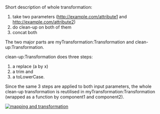 Short description of whole transformation:

1. take two parameters (http://example.com/attribute1 and http://example.com/attribute2)   
2. do clean-up on both of them
3. concat both

The two major parts are myTransformation:Transformation and clean-up:Transformation.

clean-up:Transformation does three steps: 

1. a replace (a by x)
2. a trim and 
3. a toLowerCase. 

Since the same 3 steps are applied to both input parameters, the whole clean-up transformation is reutilised in myTransformation:Transformation (wrapped as a function by component1 and component2).

[![mapping and transformation](https://avgl.mybalsamiq.com/mockups/1662706.png?key=27106ea66faf01c9ad98a275eac48683ac53bf00)](https://avgl.mybalsamiq.com/mockups/1662706.png?key=27106ea66faf01c9ad98a275eac48683ac53bf00 "Mapping and Transformation")
